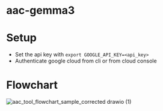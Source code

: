 # aac-gemma3

# Setup 
- Set the api key with ```export GOOGLE_API_KEY=<api_key>```
- Authenticate google cloud from cli or from cloud console

# Flowchart
![aac_tool_flowchart_sample_corrected drawio (1)](https://github.com/user-attachments/assets/301d15bc-426a-4d0e-affa-81f271c3048e)
